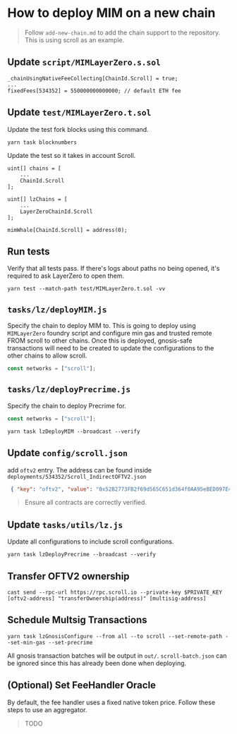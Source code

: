 # How to deploy MIM on a new chain

> Follow `add-new-chain.md` to add the chain support to the repository.
> This is using scroll as an example.

## Update `script/MIMLayerZero.s.sol`
```solidity
_chainUsingNativeFeeCollecting[ChainId.Scroll] = true;
...
fixedFees[534352] = 550000000000000; // default ETH fee
```

## Update `test/MIMLayerZero.t.sol`
Update the test fork blocks using this command.
```shell
yarn task blocknumbers
```

Update the test so it takes in account Scroll.
```solidity
uint[] chains = [
    ...
    ChainId.Scroll
];

uint[] lzChains = [
    ...
    LayerZeroChainId.Scroll
];

mimWhale[ChainId.Scroll] = address(0);
```

## Run tests
Verify that all tests pass. If there's logs about paths no being opened, it's required to ask LayerZero to open them.
```shell
yarn test --match-path test/MIMLayerZero.t.sol -vv
```

## `tasks/lz/deployMIM.js`
Specify the chain to deploy MIM to. This is going to deploy using `MIMLayerZero` foundry script and configure min gas and trusted remote FROM scroll to other chains.
Once this is deployed, gnosis-safe transactions will need to be created to update the configurations to the other chains to allow scroll.

```javascript
const networks = ["scroll"];
```

## `tasks/lz/deployPrecrime.js`
Specify the chain to deploy Precrime for.
```javascript
const networks = ["scroll"];
```

```shell
yarn task lzDeployMIM --broadcast --verify
```

## Update `config/scroll.json`
add `oftv2` entry. The address can be found inside `deployments/534352/Scroll_IndirectOFTV2.json`
```json
 { "key": "oftv2", "value": "0x52B2773FB2f69d565C651d364f0AA95eBED097E4" }
```

> Ensure all contracts are correctly verified.

## Update `tasks/utils/lz.js`
Update all configurations to include scroll configurations.

```shell
yarn task lzDeployPrecrime --broadcast --verify
```

## Transfer OFTV2 ownership
```shell
cast send --rpc-url https://rpc.scroll.io --private-key $PRIVATE_KEY [oftv2-address] "transferOwnership(address)" [multisig-address]
```

## Schedule Multsig Transactions
```shell
yarn task lzGnosisConfigure --from all --to scroll --set-remote-path --set-min-gas --set-precrime
```

All gnosis transaction batches will be output in `out/`. `scroll-batch.json` can be ignored since this has already been done when deploying.

## (Optional) Set FeeHandler Oracle
By default, the fee handler uses a fixed native token price.
Follow these steps to use an aggregator.

> TODO